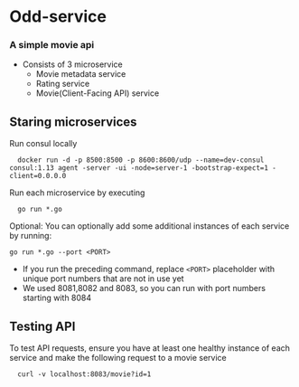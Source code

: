 # Odd-service

### A simple movie api 

- Consists of 3 microservice
  - Movie metadata service
  - Rating service
  - Movie(Client-Facing API) service  



## Staring microservices

Run consul locally
```
  docker run -d -p 8500:8500 -p 8600:8600/udp --name=dev-consul consul:1.13 agent -server -ui -node=server-1 -bootstrap-expect=1 -client=0.0.0.0
```

Run each microservice by executing
```
  go run *.go
```


Optional: You can optionally add some additional instances of each service by running:
```
go run *.go --port <PORT>
```
* If you run the preceding command, replace `<PORT>` placeholder with unique port numbers that are not in use yet 
* We used 8081,8082 and 8083, so you can run with port numbers starting with 8084



## Testing API

To test API requests, ensure you have at least one healthy instance of each service and make the following request to a movie service
```
  curl -v localhost:8083/movie?id=1
```
